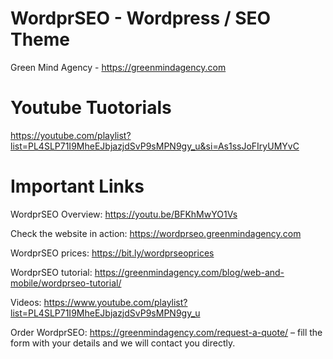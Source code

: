 # WordprSEO - Wordpress / SEO Theme
Green Mind Agency - https://greenmindagency.com

# Youtube Tuotorials

https://youtube.com/playlist?list=PL4SLP71I9MheEJbjazjdSvP9sMPN9gy_u&si=As1ssJoFIryUMYvC


# Important Links

WordprSEO Overview: https://youtu.be/BFKhMwYO1Vs

Check the website in action: https://wordprseo.greenmindagency.com

WordprSEO prices: https://bit.ly/wordprseoprices

WordprSEO tutorial: https://greenmindagency.com/blog/web-and-mobile/wordprseo-tutorial/

Videos: https://www.youtube.com/playlist?list=PL4SLP71I9MheEJbjazjdSvP9sMPN9gy_u

Order WordprSEO: https://greenmindagency.com/request-a-quote/ – fill the form with your details and we will contact you directly.


